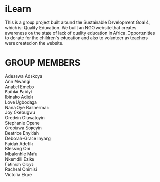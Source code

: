 # iLearn
This is a group project built around the Sustainable Development Goal 4, which is: Quality Education. We built an NGO website that creates awareness on the state of lack of quality education in Africa. Opportunities to donate for the children's education and also to volunteer as teachers were created on the website.

# **GROUP MEMBERS** <br>
Adesewa Adekoya <br>
Ann Mwangi  <br>
Anabel Emebo  <br>
Fathiat Fabiyi <br>
Ibinabo Adiela  <br>
Love Ugbodaga <br>
Nana Oye  Bannerman  <br>
Joy Okebugwu  <br>
Oredein Oluwatoyin <br>
Stephanie Opene  <br>
Oreoluwa Sopeyin <br>
Beatrice Enyidah <br>
Deborah-Grace Inyang  <br>
Faidah Adefila  <br>
Blessing Oni <br>
Mbalenhle Mafu <br>
Nkemdili Ezike  <br>
Fatimoh Oloye <br>
Racheal Onimisi <br>
Victoria Ekpe
